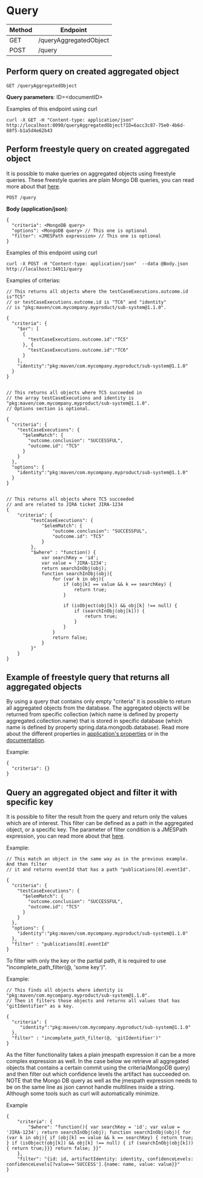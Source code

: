 # Query

|Method|Endpoint             |
|------|---------------------|
|GET   |/queryAggregatedObject|
|POST   |/query|

## Perform query on created aggregated object
    GET /queryAggregatedObject

**Query parameters**:
ID=\<documentID\>

Examples of this endpoint using curl

    curl -X GET -H "Content-type: application/json"  http://localhost:8090/queryAggregatedObject?ID=6acc3c87-75e0-4b6d-88f5-b1a5d4e62b43

## Perform freestyle query on created aggregated object
It is possible to make queries on aggregated objects using freestyle queries. These freestyle
queries are plain Mongo DB queries, you can read more about that [here](https://docs.mongodb.com/manual/tutorial/query-documents/).

    POST /query

**Body (application/json)**:

    {
      "criteria": <MongoDB query>
      "options": <MongoDB query> // This one is optional
      "filter": <JMESPath expression> // This one is optional
    }

Examples of this endpoint using curl

    curl -X POST -H "Content-type: application/json"  --data @Body.json http://localhost:34911/query

Examples of criterias:

    // This returns all objects where the testCaseExecutions.outcome.id is"TC5"
    // or testCaseExecutions.outcome.id is "TC6" and "identity"
    // is "pkg:maven/com.mycompany.myproduct/sub-system@1.1.0".

    {
      "criteria": {
        "$or": [
          {
            "testCaseExecutions.outcome.id":"TC5"
          }, {
            "testCaseExecutions.outcome.id":"TC6"
          }
        ],
        "identity":"pkg:maven/com.mycompany.myproduct/sub-system@1.1.0"
      }
    }


    // This returns all objects where TC5 succeeded in
    // the array testCaseExecutions and identity is "pkg:maven/com.mycompany.myproduct/sub-system@1.1.0".
    // Options section is optional.

    {
      "criteria": {
        "testCaseExecutions": {
          "$elemMatch": {
            "outcome.conclusion": "SUCCESSFUL",
            "outcome.id": "TC5"
          }
        }
      },
      "options": {
        "identity":"pkg:maven/com.mycompany.myproduct/sub-system@1.1.0"
      }
    }


    // This returns all objects where TC5 succeeded
    // and are related to JIRA ticket JIRA-1234
    {
        "criteria": {
             "testCaseExecutions": {
                 "$elemMatch": {
                     "outcome.conclusion": "SUCCESSFUL",
                     "outcome.id": "TC5"
                 }
             },
             "$where" : "function() {
                 var searchKey = 'id';
                 var value = 'JIRA-1234';
                 return searchInObj(obj);
                 function searchInObj(obj){
                     for (var k in obj){
                         if (obj[k] == value && k == searchKey) {
                             return true;
                         }

                         if (isObject(obj[k]) && obj[k] !== null) {
                             if (searchInObj(obj[k])) {
                                 return true;
                             }
                         }
                     }
                     return false;
                 }
             }"
        }
    }


## Example of freestyle query that returns all aggregated objects
By using a query that contains only empty "criteria" it is possible to return
all aggregated objects from the database. The aggregated objects will be
returned from specific collection (which name is defined by property
aggregated.collection.name) that is stored in specific database (which name is
defined by property spring.data.mongodb.database). Read more about the
different properties in [application's properties](https://github.com/eiffel-community/eiffel-intelligence/blob/master/src/main/resources/application.properties)
or in the [documentation](https://github.com/eiffel-community/eiffel-intelligence/blob/master/wiki/markdown/configuration.md).

Example:

    {
      "criteria": {}
    }


## Query an aggregated object and filter it with specific key
It is possible to filter the result from the query and return only the values
which are of interest. This filter can be defined as a path in the aggregated
object, or a specific key. The parameter of filter condition is a JMESPath 
expression, you can read more about that
[here](http://jmespath.org/tutorial.html#pipe-expressions).

Example:

    // This match an object in the same way as in the previous example. And then filter
    // it and returns eventId that has a path "publications[0].eventId".

    {
      "criteria": {
        "testCaseExecutions": {
          "$elemMatch": {
            "outcome.conclusion": "SUCCESSFUL",
            "outcome.id": "TC5"
          }
        }
      },
      "options": {
        "identity":"pkg:maven/com.mycompany.myproduct/sub-system@1.1.0"
      },
      "filter" : "publications[0].eventId"
    }


To filter with only the key or the partial path, it is required to use
"incomplete_path_filter(@, 'some key')".

Example:

    // This finds all objects where identity is "pkg:maven/com.mycompany.myproduct/sub-system@1.1.0".
    // Then it filters those objects and returns all values that has "gitIdentifier" as a key.

    {
      "criteria": {
         "identity":"pkg:maven/com.mycompany.myproduct/sub-system@1.1.0"
      },
      "filter" : "incomplete_path_filter(@, 'gitIdentifier')"
    }

As the filter functionality takes a plain jmespath expression it can be a more
complex expression as well. In the case below we retrieve all aggregated objects
that contains a certain commit using the criteria(MongoDB query) and then filter
out which confidence levels the artifact has succeeded on. NOTE that the Mongo
DB query as well as the jmespath expression needs to be on the same line as json
cannot handle multilines inside a string. Although some tools such as curl will
automatically minimize.

Example

    {
        "criteria": {
            "$where": "function(){ var searchKey = 'id'; var value = 'JIRA-1234'; return searchInObj(obj); function searchInObj(obj){ for (var k in obj){ if (obj[k] == value && k == searchKey) { return true;  } if (isObject(obj[k]) && obj[k] !== null) { if (searchInObj(obj[k])) { return true;}}} return false; }}"
        },
        "filter": "{id: id, artifactIdentity: identity, confidenceLevels: confidenceLevels[?value=='SUCCESS'].{name: name, value: value}}"
    }
